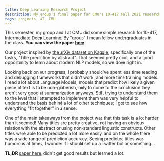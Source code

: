 ```yaml
---
title: Deep Learning Research Project
description: My group's final paper for CMU's 10-417 Fall 2021 research project. We used seq2seq transformers to explore title generation from abstracts.
tags: projects, AI, CMU
---
```


This semester, my group and I at CMU did some simple research for 10-417,
Intermediate Deep Learning. By "group" I mean fellow undergraduates in the
class. **You can view the paper [here](https://static.duvallj.pw/f21-10417-project.pdf)**.

Our project inspired by [the arXiv dataset on Kaggle](https://www.kaggle.com/Cornell-University/arxiv),
specifically one of the tasks, "Title prediction by abstract". That seemed
pretty cool, and a good opportunity to learn about modern NLP models, so we
dove right in.

Looking back on our progress, I probably should've spent less time reading and
debugging frameworks that didn't work, and more time training models. I read
a lot about Language Models, models that predict how likely a given piece of
text is to be non-gibberish, only to come to the conclusion they aren't very
good at summarization anyways. Still, trying to understand them to the level
that I attempted to implement them was very helpful to understand the basis
behind a lot of other techniques; I got to see how everything "fit together" in
a sense.

One of the main takeaways from the project was that this task is a lot harder
than it seemed! Many titles are pretty creative, not having an obvious relation
with the abstract or using non-standard lingustic constructs. Other titles were
able to be predicted a lot more easily, and on the whole there was a wide range
of prediction accuracy. Seeing predicted titles was humorous at times, I
wonder if I should set up a Twitter bot or something...

**TL;DR** [paper here](https://static.duvallj.pw/f21-10417-project.pdf), didn't get good results
but learned a lot.
